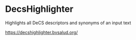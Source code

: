 # DecsHighlighter
Highlights all DeCS descriptors and synonyms of an input text

https://decshighlighter.bvsalud.org/
